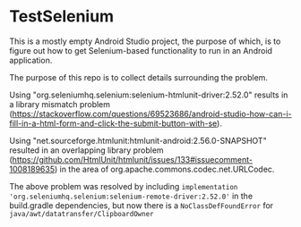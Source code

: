 # TestSelenium

This is a mostly empty Android Studio project, the purpose of which, 
is to figure out how to get Selenium-based functionality to run
in an Android application.  

The purpose of this repo is to collect details surrounding the problem.

Using "org.seleniumhq.selenium:selenium-htmlunit-driver:2.52.0" results in
a library mismatch problem (https://stackoverflow.com/questions/69523686/android-studio-how-can-i-fill-in-a-html-form-and-click-the-submit-button-with-se).

Using "net.sourceforge.htmlunit:htmlunit-android:2.56.0-SNAPSHOT" resulted in 
an overlapping library problem (https://github.com/HtmlUnit/htmlunit/issues/133#issuecomment-1008189635)
in the area of org.apache.commons.codec.net.URLCodec.

The above problem was resolved by including 
`implementation 'org.seleniumhq.selenium:selenium-remote-driver:2.52.0'`
in the build.gradle dependencies, but now there is a `NoClassDefFoundError` for `java/awt/datatransfer/ClipboardOwner`
